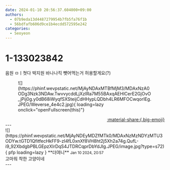 ```yaml
---
date: 2024-01-10 20:56:37.604000+09:00
authors:
  - 07b9eda13d4487279954b7fb5fa76f1b
  - 56bdfafb606d9ce1b4ecdd572595e242
categories:
  - Seoyeon
---
```


# 1-133023842

<div class="post-container" markdown="1">
<div class="content-container md-sidebar__scrollwrap" markdown="1">

음원 ㅁㅣ쳣다 박지원 바나나킥 뺏어먹는거 허용할게요(?)
<figure markdown="1">
![](https://phinf.wevpstatic.net/MjAyNDAxMTBfMjM3/MDAxNzA0ODg3Nzk3NDAw.TwvvycddLjXzIRa7M55BAxqAEHlCerE2GjOvO_jPij0g.y0dB68iWyqfSXSteijCdHHypLQDbh4LR6MFOCwqorIEg.JPEG/Weverse_4e4c2.jpg){ loading=lazy onclick="openFullscreen(this)"}
</figure>


</div>
</div>

<div style="text-align: right;" markdown="1">
<a href="https://weverse.io/fromis9/fanpost/1-133023842" style="text-align: right;">:material-share:{.big-emoji}</a>
</div>
---

<div class="comments-container md-sidebar__scrollwrap" markdown="1">
<div class="comment" markdown="1">
<div class='id-container' markdown="1">
![](https://phinf.wevpstatic.net/MjAyNDEyMDZfMTk0/MDAxNzMzNDYzMTU3ODYw.tGTD1QfitfecHkFF9-zI4fL0xnXf8VH8ht2j5Xh2a74g.QufL-i9_92XbdgbPBLGEpzXIrDqS4JTDRCqprDbYdJIg.JPEG/image.jpg?type=s72){ pfp loading=lazy }
**<span class="artist">더여니</span>** <small>Jan 10 2024, 20:57</small><br>
</div>
<div class='comment-body' markdown="1">
고마워 착한 고양이네
</div>
</div>
</div>
---
